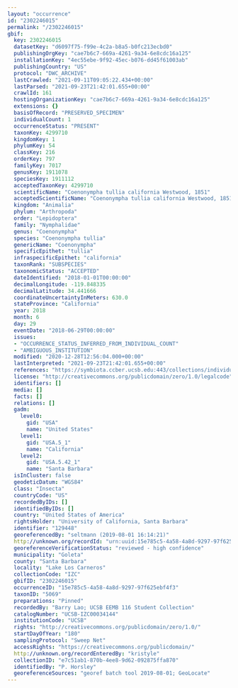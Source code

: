 ```yaml
---
layout: "occurrence"
id: "2302246015"
permalink: "/2302246015"
gbif:
  key: 2302246015
  datasetKey: "d6097f75-f99e-4c2a-b8a5-b0fc213ecbd0"
  publishingOrgKey: "cae7b6c7-669a-4261-9a34-6e8cdc16a125"
  installationKey: "4ec55ebe-9f92-45ec-b076-dd45f61003ab"
  publishingCountry: "US"
  protocol: "DWC_ARCHIVE"
  lastCrawled: "2021-09-11T09:05:22.434+00:00"
  lastParsed: "2021-09-23T21:42:01.655+00:00"
  crawlId: 161
  hostingOrganizationKey: "cae7b6c7-669a-4261-9a34-6e8cdc16a125"
  extensions: {}
  basisOfRecord: "PRESERVED_SPECIMEN"
  individualCount: 1
  occurrenceStatus: "PRESENT"
  taxonKey: 4299710
  kingdomKey: 1
  phylumKey: 54
  classKey: 216
  orderKey: 797
  familyKey: 7017
  genusKey: 1911078
  speciesKey: 1911112
  acceptedTaxonKey: 4299710
  scientificName: "Coenonympha tullia california Westwood, 1851"
  acceptedScientificName: "Coenonympha tullia california Westwood, 1851"
  kingdom: "Animalia"
  phylum: "Arthropoda"
  order: "Lepidoptera"
  family: "Nymphalidae"
  genus: "Coenonympha"
  species: "Coenonympha tullia"
  genericName: "Coenonympha"
  specificEpithet: "tullia"
  infraspecificEpithet: "california"
  taxonRank: "SUBSPECIES"
  taxonomicStatus: "ACCEPTED"
  dateIdentified: "2018-01-01T00:00:00"
  decimalLongitude: -119.848335
  decimalLatitude: 34.441666
  coordinateUncertaintyInMeters: 630.0
  stateProvince: "California"
  year: 2018
  month: 6
  day: 29
  eventDate: "2018-06-29T00:00:00"
  issues:
  - "OCCURRENCE_STATUS_INFERRED_FROM_INDIVIDUAL_COUNT"
  - "AMBIGUOUS_INSTITUTION"
  modified: "2020-12-28T12:56:04.000+00:00"
  lastInterpreted: "2021-09-23T21:42:01.655+00:00"
  references: "https://symbiota.ccber.ucsb.edu:443/collections/individual/index.php?occid=129448"
  license: "http://creativecommons.org/publicdomain/zero/1.0/legalcode"
  identifiers: []
  media: []
  facts: []
  relations: []
  gadm:
    level0:
      gid: "USA"
      name: "United States"
    level1:
      gid: "USA.5_1"
      name: "California"
    level2:
      gid: "USA.5.42_1"
      name: "Santa Barbara"
  isInCluster: false
  geodeticDatum: "WGS84"
  class: "Insecta"
  countryCode: "US"
  recordedByIDs: []
  identifiedByIDs: []
  country: "United States of America"
  rightsHolder: "University of California, Santa Barbara"
  identifier: "129448"
  georeferencedBy: "seltmann (2019-08-01 16:14:21)"
  http://unknown.org/recordId: "urn:uuid:15e785c5-4a58-4a8d-9297-97f625ebf4f3"
  georeferenceVerificationStatus: "reviewed - high confidence"
  municipality: "Goleta"
  county: "Santa Barbara"
  locality: "Lake Los Carneros"
  collectionCode: "IZC"
  gbifID: "2302246015"
  occurrenceID: "15e785c5-4a58-4a8d-9297-97f625ebf4f3"
  taxonID: "5069"
  preparations: "Pinned"
  recordedBy: "Barry Lao; UCSB EEMB 116 Student Collection"
  catalogNumber: "UCSB-IZC00034144"
  institutionCode: "UCSB"
  rights: "http://creativecommons.org/publicdomain/zero/1.0/"
  startDayOfYear: "180"
  samplingProtocol: "Sweep Net"
  accessRights: "https://creativecommons.org/publicdomain/"
  http://unknown.org/recordEnteredBy: "kristyle"
  collectionID: "e7c51ab1-870b-4ee8-9d62-092875ffa870"
  identifiedBy: "P. Horsley"
  georeferenceSources: "georef batch tool 2019-08-01; GeoLocate"
---
```

